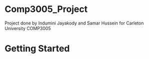# Comp3005_Project

Project done by Indumini Jayakody and Samar Hussein for Carleton University COMP3005

# Getting Started

